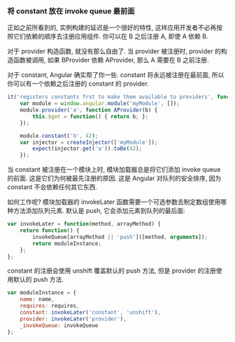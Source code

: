 ### 将 constant 放在 invoke queue 最前面

正如之前所看到的, 实例构建的延迟是一个很好的特性, 这样应用开发者不必再按照它们依赖的顺序去注册应用组件. 你可以在 B 之后注册 A, 即使 A 依赖 B.

对于 provider 构造函数, 就没有那么自由了. 当 provider 被注册时, provider 的构造函数被调用, 如果 BProvider 依赖 AProvider, 那么 A 需要在 B 之前注册.

对于 constant, Angular 确实帮了你一些. constant 将永远被注册在最前面, 所以你可以有一个依赖之后注册的 constant 的 provider.

```js
it('registers constants frst to make them available to providers', function() {
    var module = window.angular.module('myModule', []);
    module.provider('a', function AProvider(b) {
        this.$get = function() { return b; };
    });

    module.constant('b', 42);
    var injector = createInjector(['myModule']);
        expect(injector.get('a')).toBe(42);
    });
```

当 constant 被注册在一个模块上时, 模块加载器总是将它们添加 invoke queue 的前面. 这是它们为何被最先注册的原因. 这是 Angular 对队列的安全排序, 因为 constant 不会依赖任何其它东西.

如何工作呢? 模块加载器的 invokeLater 函数需要一个可选参数去制定数组使用哪种方法添加队列元素. 默认是 push, 它会添加元素到队列的最后面:

```js
var invokeLater = function(method, arrayMethod) {
    return function() {
        invokeQueue[arrayMethod || 'push']([method, arguments]);
        return moduleInstance;
    };
};
```

constant 的注册会使用 unshift 覆盖默认的 push 方法, 但是 provider 的注册使用默认的 push 方法.

```js
var moduleInstance = {
    name: name,
    requires: requires,
    constant: invokeLater('constant', 'unshift'),
    provider: invokeLater('provider'),
    _invokeQueue: invokeQueue
};
```

